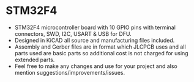 # STM32F4
* STM32F4 microcontroller board with 10 GPIO pins with terminal connectors, SWD, I2C, USART & USB for DFU.
* Designed in KiCAD all source and manufacturing files included.
* Assembly and Gerber files are in format which JLCPCB uses and all parts used are basic parts so additional cost is not charged for using extended parts.
* Feel free to make any changes and use for your project and also mention suggestions/improvements/issues.

